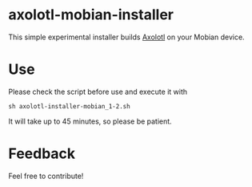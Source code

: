 # axolotl-mobian-installer
This simple experimental installer builds [Axolotl](https://github.com/nanu-c/axolotl) on your Mobian device.

# Use
Please check the script before use and execute it with
```
sh axolotl-installer-mobian_1-2.sh
```

It will take up to 45 minutes, so please be patient.

# Feedback
Feel free to contribute!
